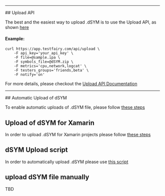 

<hr>
## Upload API

The best and the easiest way to upload .dSYM is to use the Upload API, as shown [here](https://docs.testfairy.com/API/Upload_API.html)

#### Example:
```
curl https://app.testfairy.com/api/upload \
	-F api_key='your_api_key' \
	-F file=@sample.ipa \
	-F symbols_file=@dSYM.zip \
	-F metrics='cpu,network,logcat' \
	-F testers_groups='friends,beta' \
	-F notify='on'
```
For more details, please checkout the [Upload API Documentation](https://docs.testfairy.com/API/Upload_API.html)
<hr>
## Automatic Upload of dSYM

To enable automatic uploads of .dSYM file, please follow [these steps](https://docs.testfairy.com/iOS_SDK/Automatic_Upload_of_dSYM.html)

## Upload of dSYM for Xamarin

In order to upload .dSYM for Xamarin projects please follow [these steps](https://docs.testfairy.com/Platforms/Xamarin.html)

## dSYM Upload script

In order to automatically upload .dSYM please use [this script](https://github.com/testfairy/command-line-uploader/blob/master/upload-dsym.sh)

## upload dSYM file manually

TBD



